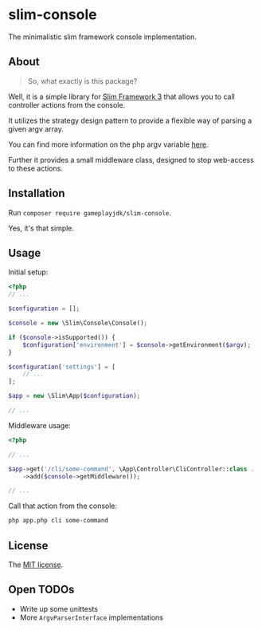 # slim-console

The minimalistic slim framework console implementation.

## About

> So, what exactly is this package?

Well, it is a simple library for [Slim Framework 3](http://www.slimframework.com/docs/v3/) that allows you to call
controller actions from the console.

It utilizes the strategy design pattern to provide a flexible way of parsing a given argv array.

You can find more information on the php argv variable [here](https://www.php.net/manual/en/reserved.variables.argv.php).

Further it provides a small middleware class, designed to stop web-access to these actions.

## Installation

Run `composer require gameplayjdk/slim-console`.

Yes, it's that simple.

## Usage

Initial setup:

```php
<?php
// ...

$configuration = [];

$console = new \Slim\Console\Console();

if ($console->isSupported()) {
    $configuration['environment'] = $console->getEnvironment($argv);
}

$configuration['settings'] = [
    // ...
];

$app = new \Slim\App($configuration);

// ...
```

Middleware usage:

```php
<?php

// ...

$app->get('/cli/some-command', \App\Controller\CliController::class . ':someCommandAction')
    ->add($console->getMiddleware());

// ...
```

Call that action from the console:

```bash
php app.php cli some-command 
```

## License

The [MIT license](https://choosealicense.com/licenses/mit/).

## Open TODOs

- Write up some unittests
- More `ArgvParserInterface` implementations
